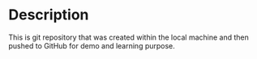 # Description
This is git repository that was created within the local machine and then pushed to GitHub for demo and learning purpose.
